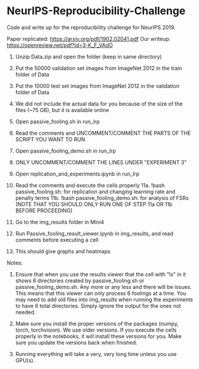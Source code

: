 # NeurIPS-Reproducibility-Challenge
Code and write up for the reproducibility challenge for NeurIPS 2019. 

Paper replicated: https://arxiv.org/pdf/1902.02041.pdf
Our writeup: https://openreview.net/pdf?id=3-K_F_VAdO

1. Unzip Data.zip and open the folder (keep in same directory)
2. Put the 50000 validation set images from ImageNet 2012 in the train folder of Data
3. Put the 10000 test set images from ImageNet 2012 in the validation folder of Data
4. We did not include the actual data for you because of the size of the files (~75 GB), but it is available online

5. Open passive_fooling.sh in run_lrp
6. Read the comments and UNCOMMENT/COMMENT THE PARTS OF THE SCRIPT YOU WANT TO RUN
7. Open passive_fooling_demo.sh in run_lrp
8. ONLY UNCOMMENT/COMMENT THE LINES UNDER "EXPERIMENT 3"
9. Open replication_and_experiments.ipynb in run_lrp
10. Read the comments and execute the cells properly
11a. !bash passive_fooling.sh: for replication and changing learning rate and penalty terms
11b. !bash passive_fooling_demo.sh: for analysis of FSRs (NOTE THAT YOU SHOULD ONLY RUN ONE OF STEP 11a OR 11b BEFORE PROCEEDING)

13. Go to the img_results folder in Mini4
14. Run Passive_fooling_result_viewer.ipynb in img_results, and read comments before executing a cell
15. This should give graphs and heatmaps

Notes: 

1. Ensure that when you use the results viewer that the cell with "ls" in it shows 6 directories created by passive_fooling.sh or passive_fooling_demo.sh. Any more or any less and there will be issues. This means that this viewer can only process 6 foolings at a time. You may need to add old files into img_results when running the experiments to have 6 total directories. Simply ignore the output for the ones not needed.

2. Make sure you install the proper versions of the packages (numpy, torch, torchvision). We use older versions. If you execute the cells properly in the notebooks, it will install these versions for you. Make sure you update the versions back when finished. 

3. Running everything will take a very, very long time unless you use GPU(s). 



